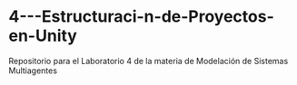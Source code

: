 # 4---Estructuraci-n-de-Proyectos-en-Unity
Repositorio para el Laboratorio 4 de la materia de Modelación de Sistemas Multiagentes
